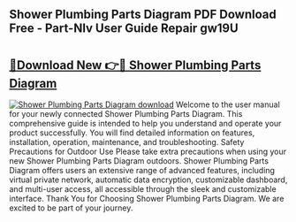 ## Shower Plumbing Parts Diagram PDF Download Free - Part-NIv User Guide Repair gw19U

# <h2><a href="http://dfjzkkf.blite.top/?on=Shower+Plumbing+Parts+Diagram">🔗Download New 👉🔴 Shower Plumbing Parts Diagram</a></h2>

[![Shower Plumbing Parts Diagram download](https://i.imgur.com/lujVjoI.png)](http://dfjzkkf.blite.top/?on=Shower+Plumbing+Parts+Diagram)
Welcome to the user manual for your newly connected Shower Plumbing Parts Diagram. This comprehensive guide is intended to help you understand and operate your product successfully. You will find detailed information on features, installation, operation, maintenance, and troubleshooting. Safety Precautions for Outdoor Use Please take extra precautions when using your new Shower Plumbing Parts Diagram outdoors. Shower Plumbing Parts Diagram offers users an extensive range of advanced features, including virtual private network, automatic data encryption, customizable dashboard, and multi-user access, all accessible through the sleek and customizable interface. Thank You for Choosing Shower Plumbing Parts Diagram. We are excited to be part of your journey.
